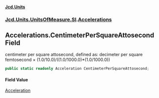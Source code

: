 #### [Jcd.Units](index.md 'index')
### [Jcd.Units.UnitsOfMeasure.SI](Jcd.Units.UnitsOfMeasure.SI.md 'Jcd.Units.UnitsOfMeasure.SI').[Accelerations](Accelerations.md 'Jcd.Units.UnitsOfMeasure.SI.Accelerations')

## Accelerations.CentimeterPerSquareAttosecond Field

centimeter per square attosecond, defined as: decimeter per square femtosecond × (1.0/10.0)/((1.0/1000.0)*(1.0/1000.0))

```csharp
public static readonly Acceleration CentimeterPerSquareAttosecond;
```

#### Field Value
[Acceleration](Acceleration.md 'Jcd.Units.UnitTypes.Acceleration')